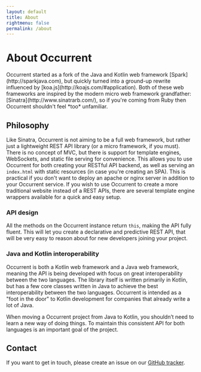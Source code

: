 ```yaml
---
layout: default
title: About
rightmenu: false
permalink: /about
---
```


<h1 class="no-margin-top">About Occurrent</h1>
Occurrent started as a fork of the Java and Kotlin web framework [Spark](http://sparkjava.com), but quickly
turned into a ground-up rewrite influenced by [koa.js](http://koajs.com/#application).
Both of these web frameworks are inspired by the modern micro web framework
grandfather: [Sinatra](http://www.sinatrarb.com/), so if you're coming from Ruby then
Occurrent shouldn't feel *too* unfamiliar.

## Philosophy
Like Sinatra, Occurrent is not aiming to be a full web framework, but rather
just a lightweight REST API library (or a micro framework, if you must). There is no concept of MVC,
but there is support for template engines, WebSockets, and static file serving for convenience.
This allows you to use Occurrent for both creating your RESTful API backend, as well as serving
an `index.html` with static resources (in case you're creating an SPA). This is practical
if you don't want to deploy an apache or nginx server in addition to your Occurrent service.
If you wish to use Occurrent to create a more traditional website instead of a REST APIs,
there are several template engine wrappers available for a quick and easy setup.

### API design
All the methods on the Occurrent instance return `this`, making the API fully fluent.
This will let you create a declarative and predictive REST API,
that will be very easy to reason about for new developers joining your project.

### Java and Kotlin interoperability
Occurrent is both a Kotlin web framework and a Java web framework, meaning the API is
being developed with focus on great interoperability between the two languages.
The library itself is written primarily in Kotlin, but has a few
core classes written in Java to achieve the best interoperability between the two languages.
Occurrent is intended as a "foot in the door" to Kotlin development for companies
that already write a lot of Java.

When moving a Occurrent project from Java to Kotlin, you shouldn’t need to learn a new way of doing things.
To maintain this consistent API for both languages is an important goal of the project.

## Contact
If you want to get in touch, please create an issue on our [GitHub tracker](https://github.com/johanhaleby/occurrent/issues).
